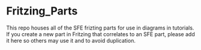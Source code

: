 Fritzing_Parts
==============

This repo houses all of the SFE frizting parts for use in diagrams in tutorials. If you create a new part in Fritzing that correlates to an SFE part, please add it here so others may use it and to avoid duplication. 
